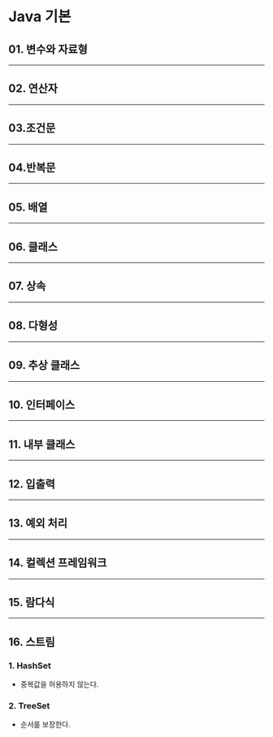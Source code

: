# Java 기본

## 01. 변수와 자료형

---

## 02. 연산자

---

## 03.조건문

---

## 04.반복문

---

## 05. 배열

---

## 06. 클래스

---

## 07. 상속

---

## 08. 다형성

---

## 09. 추상 클래스

---

## 10. 인터페이스

---

## 11. 내부 클래스

---

## 12. 입출력

---

## 13. 예외 처리

---

## 14. 컬렉션 프레임워크

---

## 15. 람다식

---

## 16. 스트림

### 1. HashSet

- 중복값을 허용하지 않는다.

### 2. TreeSet

- 순서를 보장한다.
